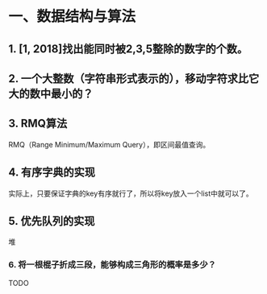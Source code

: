# 一、数据结构与算法



## 1. [1, 2018]找出能同时被2,3,5整除的数字的个数。

## 2. 一个大整数（字符串形式表示的），移动字符求比它大的数中最小的？

## 3. RMQ算法

RMQ（Range Minimum/Maximum Query），即区间最值查询。

## 4. 有序字典的实现

实际上，只要保证字典的key有序就行了，所以将key放入一个list中就可以了。

## 5. 优先队列的实现

堆

### 6. 将一根棍子折成三段，能够构成三角形的概率是多少？

TODO